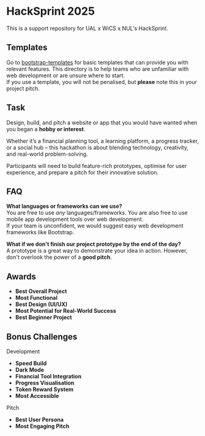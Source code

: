 # HackSprint 2025

This is a support repository for UAL x WiCS x NUL's HackSprint.

## Templates

Go to [bootstrap-templates](https://github.com/hm2412/HackSprint25/blob/main/bootstrap-templates) for basic templates that can provide you with relevant features. This directory is to help teams who are unfamiliar with web development or are unsure where to start.  
If you use a template, you will not be penalised, but **please** note this in your project pitch.

## Task

Design, build, and pitch a website or app that you would have wanted when you began a **hobby or interest**.  

Whether it’s a financial planning tool, a learning platform, a progress tracker, or a social hub – this hackathon is about blending technology, creativity, and real-world problem-solving.  

Participants will need to build feature-rich prototypes, optimise for user experience, and prepare a pitch for their innovative solution. 

## FAQ

**What languages or frameworks can we use?**  
You are free to use *any* languages/frameworks. You are also free to use mobile app development tools over web development.  
If your team is unconfident, we would suggest easy web development frameworks like Bootstrap.
  
**What if we don't finish our project prototype by the end of the day?**  
A prototype is a great way to demonstrate your idea in action. However, don't overlook the power of a **good pitch**.  

## Awards

* **Best Overall Project** 
* **Most Functional**
* **Best Design (UI/UX)**
* **Most Potential for Real-World Success**
* **Best Beginner Project**

## Bonus Challenges
Development
* **Speed Build** 
* **Dark Mode**
* **Financial Tool Integration**
* **Progress Visualisation**
* **Token Reward System**  
* **Most Accessible**  

Pitch  
* **Best User Persona**
* **Most Engaging Pitch**
